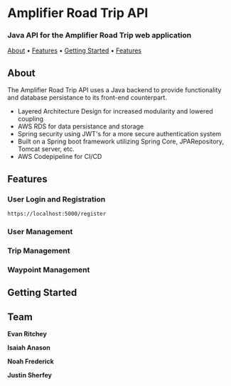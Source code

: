# Amplifier Road Trip API

### Java API for the Amplifier Road Trip web application

<p>
  <a href="#About">About</a> •
  <a href="#Features">Features</a> •
  <a href="#Getting-Started">Getting Started</a> •
  <a href="#Team">Features</a> 
</p>

## About
The Amplifier Road Trip API uses a Java backend to provide functionality and database persistance to its front-end counterpart.
- Layered Architecture Design for increased modularity and lowered coupling
- AWS RDS for data persistance and storage
- Spring security using JWT's for a more secure authentication system
- Built on a Spring boot framework utilizing Spring Core, JPARepository, Tomcat server, etc.
- AWS Codepipeline for CI/CD

## Features

### User Login and Registration
```
https://localhost:5000/register
```

### User Management

### Trip Management

### Waypoint Management

## Getting Started

## Team

**Evan Ritchey**

**Isaiah Anason**

**Noah Frederick**

**Justin Sherfey**

